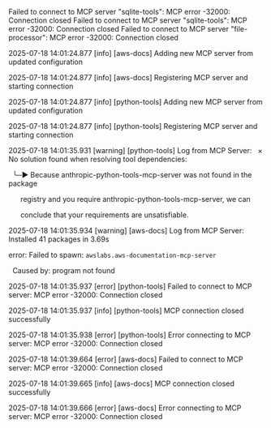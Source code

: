 Failed to connect to MCP server "sqlite-tools": MCP error -32000: Connection closed
Failed to connect to MCP server "sqlite-tools": MCP error -32000: Connection closed
Failed to connect to MCP server "file-processor": MCP error -32000: Connection closed

2025-07-18 14:01:24.877 [info] [aws-docs] Adding new MCP server from updated configuration

2025-07-18 14:01:24.877 [info] [aws-docs] Registering MCP server and starting connection

2025-07-18 14:01:24.877 [info] [python-tools] Adding new MCP server from updated configuration

2025-07-18 14:01:24.877 [info] [python-tools] Registering MCP server and starting connection

2025-07-18 14:01:35.931 [warning] [python-tools] Log from MCP Server:   × No solution found when resolving tool dependencies:

  ╰─▶ Because anthropic-python-tools-mcp-server was not found in the package

      registry and you require anthropic-python-tools-mcp-server, we can

      conclude that your requirements are unsatisfiable.

  

2025-07-18 14:01:35.934 [warning] [aws-docs] Log from MCP Server: Installed 41 packages in 3.69s

error: Failed to spawn: `awslabs.aws-documentation-mcp-server`

  Caused by: program not found

  

2025-07-18 14:01:35.937 [error] [python-tools] Failed to connect to MCP server: MCP error -32000: Connection closed

2025-07-18 14:01:35.937 [info] [python-tools] MCP connection closed successfully

2025-07-18 14:01:35.938 [error] [python-tools] Error connecting to MCP server: MCP error -32000: Connection closed

2025-07-18 14:01:39.664 [error] [aws-docs] Failed to connect to MCP server: MCP error -32000: Connection closed

2025-07-18 14:01:39.665 [info] [aws-docs] MCP connection closed successfully

2025-07-18 14:01:39.666 [error] [aws-docs] Error connecting to MCP server: MCP error -32000: Connection closed